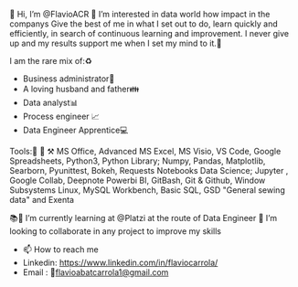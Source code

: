 👋 Hi, I’m @FlavioACR
👀 I’m interested in data world how impact in the companys
Give the best of me in what I set out to do, learn quickly and efficiently, in search of continuous learning and improvement. I never give up and my results support me when I set my mind to it.🎯 

I am the rare mix of:♻️
- Business administrator💼
- A loving husband and father👪
- Data analyst📊
- Process engineer 📈
- Data Engineer Apprentice💻

Tools:🔧 🔨 ⚒
MS Office, Advanced MS Excel, MS Visio, VS Code, Google Spreadsheets,
Python3, Python Library; Numpy, Pandas, Matplotlib, Searborn, Pyunittest, Bokeh, Requests
Notebooks Data Science; Jupyter , Google Collab, Deepnote 
Powerbi BI, GitBash, Git & Github, Window Subsystems Linux, MySQL Workbench, Basic SQL, GSD "General sewing data" and Exenta

📚🌱 I’m currently learning at @Platzi at the route of Data Engineer
💞️ I’m looking to collaborate in any project to improve my skills
 
- 📫 How to reach me
-  Linkedin: https://www.linkedin.com/in/flaviocarrola/
-  Email   : 📧flavioabatcarrola1@gmail.com
<!---
FlavioACR/FlavioACR is a ✨ special ✨ repository because its `README.md` (this file) appears on your GitHub profile.
You can click the Preview link to take a look at your changes.
--->

